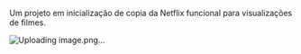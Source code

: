 
Um projeto em inicialização de copia da Netflix funcional para visualizações de filmes.

![Uploading image.png…]()

